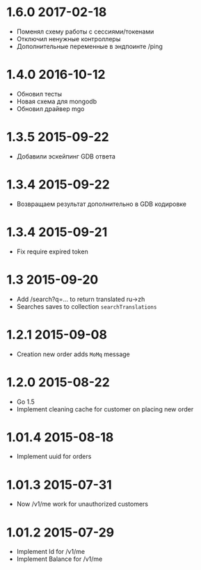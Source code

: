1.6.0 2017-02-18
=================
* Поменял схему работы с сессиями/токенами
* Отключил ненужные контроллеры
* Дополнительные переменные в эндпоинте /ping

1.4.0 2016-10-12
=================
* Обновил тесты
* Новая схема для mongodb
* Обновил драйвер mgo

1.3.5 2015-09-22
=================
* Добавили эскейпинг GDB ответа

1.3.4 2015-09-22
=================
* Возвращаем результат дополнительно в GDB кодировке

1.3.4 2015-09-21
=================
* Fix require expired token

1.3 2015-09-20
=================
* Add /search?q=... to return translated ru->zh
* Searches saves to collection `searchTranslations`

1.2.1 2015-09-08
=================
* Creation new order adds `MoMq` message

1.2.0 2015-08-22
=================
* Go 1.5
* Implement cleaning cache for customer on placing new order

1.01.4 2015-08-18
=================
* Implement uuid for orders

1.01.3 2015-07-31
=================
* Now /v1/me work for unauthorized customers


1.01.2 2015-07-29
=================
* Implement Id for /v1/me
* Implement Balance for /v1/me
